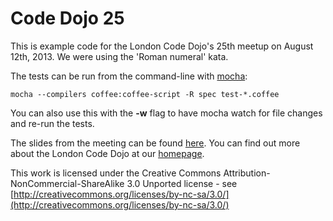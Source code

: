 Code Dojo 25
============
This is example code for the London Code Dojo's 25th meetup on August 12th, 2013. We were using the 'Roman numeral' kata.

The tests can be run from the command-line with [mocha](http://visionmedia.github.io/mocha/):
	
	mocha --compilers coffee:coffee-script -R spec test-*.coffee

You can also use this with the **-w** flag to have mocha watch for file changes and re-run the tests.

The slides from the meeting can be found [here](https://speakerdeck.com/sleepyfox/code-dojo-25). You can find out more about the London Code Dojo at our [homepage](http://www.meetup.com/London-Code-Dojo/).

This work is licensed under the Creative Commons Attribution-NonCommercial-ShareAlike 3.0 Unported license - see [http://creativecommons.org/licenses/by-nc-sa/3.0/](http://creativecommons.org/licenses/by-nc-sa/3.0/)
